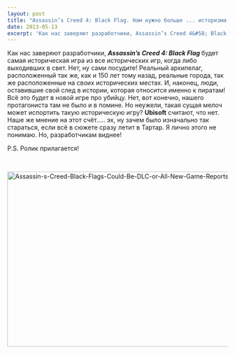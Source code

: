 ```yaml
---
layout: post
title: "Assassin’s Creed 4: Black Flag. Нам нужно больше ... историзма."
date: 2013-05-13
excerpt: 'Как нас заверяют разработчики, Assassin’s Creed 4&#58; Black Flag будет самая историческая игра из все исторических игр, когда либо выходивших в свет. Нет, ну сами посудите! Реальный архипелаг, расположенный так же, как и 150 лет тому назад, реальные города, так же расположенные на своих исторических местах...'
---
```


Как нас заверяют разработчики, <b><em>Assassin’s Creed 4: Black Flag</em> </b>будет самая историческая игра из все исторических игр, когда либо выходивших в свет. Нет, ну сами посудите! Реальный архипелаг, расположенный так же, как и 150 лет тому назад, реальные города, так же расположенные на своих исторических местах. И, наконец, люди, оставившие свой след в истории, которая относится именно к пиратам! Всё это будет в новой игре про убийцу. Нет, вот конечно, нашего протагониста там не было и в помине. Но неужели, такая сущая мелоч может испортить такую историческую игру? <strong>Ubisoft</strong> считают, что нет. Наше же мнение на этот счёт..... эх, ну зачем было изначально так стараться, если всё в сюжете сразу летит в Тартар. Я лично этого не понимаю. Но, разработчикам виднее!

P.S. Ролик прилагается!

&nbsp;

<a href="http://gamersoul.ru/wp-content/uploads/2013/02/Assassin-s-Creed-Black-Flags-Could-Be-DLC-or-All-New-Game-Reports-Say.jpg"><img class="size-full wp-image-1539 aligncenter" alt="Assassin-s-Creed-Black-Flags-Could-Be-DLC-or-All-New-Game-Reports-Say" src="http://gamersoul.ru/wp-content/uploads/2013/02/Assassin-s-Creed-Black-Flags-Could-Be-DLC-or-All-New-Game-Reports-Say.jpg" width="728" height="400" /></a>